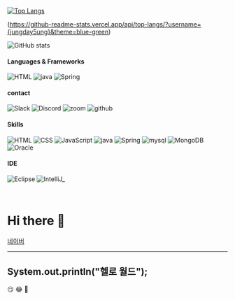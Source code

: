 


[![Top Langs](https://github-readme-stats.vercel.app/api/top-langs/?username=jungday5ung&layout=compact)](https://github.com/jungday5ung/github-readme-stats)

(https://github-readme-stats.vercel.app/api/top-langs/?username={jungday5ung}&theme=blue-green)

![GitHub stats](https://github-readme-stats.vercel.app/api?username=jungday5ung&hide=contribs,prs&show_icons=true&theme=graywhite)



#### Languages & Frameworks

![HTML](https://img.shields.io/badge/-HTML-123456?style=flat-square&logo=HTML&logoColor=black)
![java](https://img.shields.io/badge/-java-007396?style=flat&logo=Java&logoColor=ffffff)
![Spring](https://img.shields.io/badge/-Spring-6DB33F?style=for-the-badge&logo=Spring&logoColor=white)


#### contact

![Slack](https://img.shields.io/badge/Slack-4A154B?style=for-the-badge&logo=slack&logoColor=white)
![Discord](https://img.shields.io/badge/Discord-7289DA?style=for-the-badge&logo=discord&logoColor=white)
![zoom](https://img.shields.io/badge/Zoom-2D8CFF?style=for-the-badge&logo=zoom&logoColor=white)
![github](https://img.shields.io/badge/GitHub-100000?style=for-the-badge&logo=github&logoColor=white)


#### Skills
![HTML](https://img.shields.io/badge/HTML5-E34F26?style=for-the-badge&logo=html5&logoColor=white)
![CSS](https://img.shields.io/badge/CSS3-1572B6?style=for-the-badge&logo=css3&logoColor=white)
![JavaScript](https://img.shields.io/badge/JavaScript-F7DF1E?style=for-the-badge&logo=JavaScript&logoColor=white)
![java](https://img.shields.io/badge/Java-ED8B00?style=for-the-badge&logo=openjdk&logoColor=white)
![Spring](https://img.shields.io/badge/Spring-6DB33F?style=for-the-badge&logo=spring&logoColor=white)
![mysql](https://img.shields.io/badge/MySQL-005C84?style=for-the-badge&logo=mysql&logoColor=white)
![MongoDB](https://img.shields.io/badge/MongoDB-4EA94B?style=for-the-badge&logo=mongodb&logoColor=white)
![Oracle](https://img.shields.io/badge/Oracle-F80000?style=for-the-badge&logo=Oracle&logoColor=white)

#### IDE
![Eclipse](https://img.shields.io/badge/Eclipse-2C2255?style=for-the-badge&logo=eclipse&logoColor=white)
![IntelliJ_](https://img.shields.io/badge/IntelliJ_IDEA-000000.svg?style=for-the-badge&logo=intellij-idea&logoColor=white)






 ​





# Hi there 👋


[네이버](https://www.naver.com)

---
System.out.println("헬로 월드");
---

:smirk:
:joy:
:angel:


